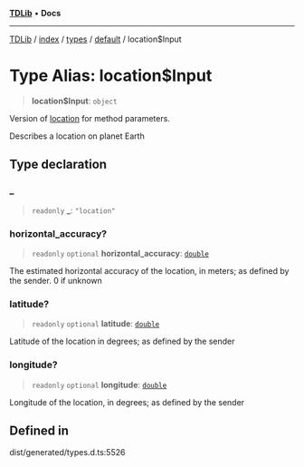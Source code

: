[**TDLib**](../../../../../../README.md) • **Docs**

***

[TDLib](../../../../../../modules.md) / [index](../../../../../README.md) / [types](../../../README.md) / [default](../README.md) / location$Input

# Type Alias: location$Input

> **location$Input**: `object`

Version of [location](location-1.md) for method parameters.

Describes a location on planet Earth

## Type declaration

### \_

> `readonly` **\_**: `"location"`

### horizontal\_accuracy?

> `readonly` `optional` **horizontal\_accuracy**: [`double`](double-1.md)

The estimated horizontal accuracy of the location, in meters; as defined by the sender. 0 if unknown

### latitude?

> `readonly` `optional` **latitude**: [`double`](double-1.md)

Latitude of the location in degrees; as defined by the sender

### longitude?

> `readonly` `optional` **longitude**: [`double`](double-1.md)

Longitude of the location, in degrees; as defined by the sender

## Defined in

dist/generated/types.d.ts:5526
